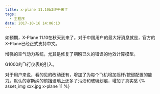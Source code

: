 ```yaml
---
title: x-plane 11.10b3终于来了
tags:
  - 主程序
date: 2017-10-16 14:06:13
---
```


如预期，X-Plane 11.10在秋天到来了。对于中国用户的最大好消息就是，官方的X-Plane已经正式支持中文。

增强的空气动力系统，尤其是修复了期盼已久的错误的地效计算模型。

G1000的飞行仪表的引入。

对于用户来说，看的见的改动还有，增加了为每个飞机增加摇杆/按键配置的能力。默认的塞斯纳的前挡玻璃上还多了污渍和玻璃划痕，增加了真实感
{% asset_img xxx.jpg x-plane 11 %}